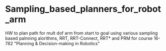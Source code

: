 # Sampling_based_planners_for_robot_arm
HW to plan path for mult dof arm from start to goal using various sampling based palnning alorithms, RRT, RRT-Connect, RRT* and PRM for course 16-782 "Planning &amp; Decision-making in Robotics"
